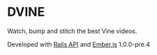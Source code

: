 # DVINE

Watch, bump and stitch the best Vine videos.

Developed with [Rails API](https://github.com/rails-api/rails-api) and [Ember.js](https://github.com/emberjs/ember.js) 1.0.0-pre.4